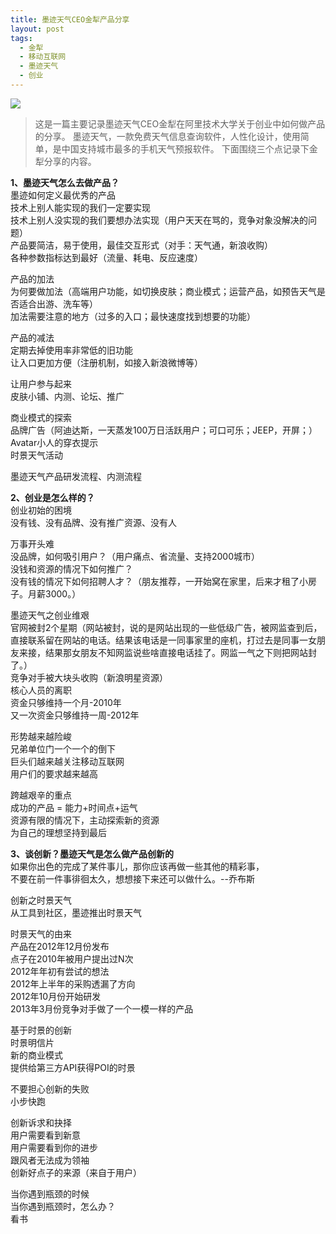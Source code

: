 ```yaml
---
title: 墨迹天气CEO金犁产品分享 
layout: post
tags:
  - 金犁
  - 移动互联网
  - 墨迹天气
  - 创业 
---
```


![](http://img03.taobaocdn.com/imgextra/i3/735342814/T2jbDPXEtXXXXXXXXX_!!735342814.jpg)  

>  这是一篇主要记录墨迹天气CEO金犁在阿里技术大学关于创业中如何做产品的分享。 
>  墨迹天气，一款免费天气信息查询软件，人性化设计，使用简单，是中国支持城市最多的手机天气预报软件。
>  下面围绕三个点记录下金犁分享的内容。


**1、墨迹天气怎么去做产品？**  
墨迹如何定义最优秀的产品   
技术上别人能实现的我们一定要实现  
技术上别人没实现的我们要想办法实现（用户天天在骂的，竞争对象没解决的问题）  
产品要简洁，易于使用，最佳交互形式（对手：天气通，新浪收购）  
各种参数指标达到最好（流量、耗电、反应速度）  

产品的加法  
为何要做加法（高端用户功能，如切换皮肤；商业模式；运营产品，如预告天气是否适合出游、洗车等）  
加法需要注意的地方（过多的入口；最快速度找到想要的功能）  

产品的减法  
定期去掉使用率非常低的旧功能  
让入口更加方便（注册机制，如接入新浪微博等）  

让用户参与起来  
皮肤小铺、内测、论坛、推广  

商业模式的探索  
品牌广告（阿迪达斯，一天蒸发100万日活跃用户；可口可乐；JEEP，开屏；）  
Avatar小人的穿衣提示  
时景天气活动  

墨迹天气产品研发流程、内测流程 


**2、创业是怎么样的？**  
创业初始的困境  
没有钱、没有品牌、没有推广资源、没有人  

万事开头难  
没品牌，如何吸引用户？（用户痛点、省流量、支持2000城市）  
没钱和资源的情况下如何推广？  
没有钱的情况下如何招聘人才？（朋友推荐，一开始窝在家里，后来才租了小房子。月薪3000。）  

墨迹天气之创业维艰  
官网被封2个星期（网站被封，说的是网站出现的一些低级广告，被网监查到后，直接联系留在网站的电话。结果该电话是一同事家里的座机，打过去是同事一女朋友来接，结果那女朋友不知网监说些啥直接电话挂了。网监一气之下则把网站封了。）  
竞争对手被大块头收购（新浪明星资源）  
核心人员的离职  
资金只够维持一个月-2010年  
又一次资金只够维持一周-2012年  

形势越来越险峻  
兄弟单位门一个一个的倒下  
巨头们越来越关注移动互联网  
用户们的要求越来越高  

跨越艰辛的重点  
成功的产品 = 能力+时间点+运气  
资源有限的情况下，主动探索新的资源  
为自己的理想坚持到最后  


**3、谈创新？墨迹天气是怎么做产品创新的**  
如果你出色的完成了某件事儿，那你应该再做一些其他的精彩事，  
不要在前一件事徘徊太久，想想接下来还可以做什么。--乔布斯  

创新之时景天气  
从工具到社区，墨迹推出时景天气  

时景天气的由来  
产品在2012年12月份发布  
点子在2010年被用户提出过N次  
2012年年初有尝试的想法  
2012年上半年的采购透漏了方向  
2012年10月份开始研发  
2013年3月份竞争对手做了一个一模一样的产品  

基于时景的创新  
时景明信片  
新的商业模式  
提供给第三方API获得POI的时景  

不要担心创新的失败  
小步快跑  

创新诉求和抉择  
用户需要看到新意  
用户需要看到你的进步  
跟风者无法成为领袖  
创新好点子的来源（来自于用户）  

当你遇到瓶颈的时候  
当你遇到瓶颈时，怎么办？  
看书  

